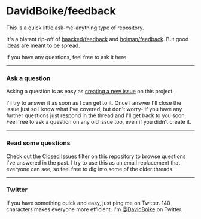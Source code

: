 # DavidBoike/feedback

This is a quick little ask-me-anything type of repository.

It's a blatant rip-off of [haacked/feedback](https://github.com/haacked/feedback) and [holman/feedback](https://github.com/holman/feedback).
But good ideas are meant to be spread.

If you have any questions, feel free to ask it here.

---

### Ask a question

Asking a question is as easy as
[creating a new issue](https://github.com/DavidBoike/feedback/issues/new) on this
project.

I'll try to answer it as soon as I can get to it. Once I answer I'll close the
issue just so I know what I've covered, but don't worry- if you have any further
questions just respond in the thread and I'll get back to you soon. Feel free to
ask a question on any old issue too, even if you didn't create it.

---

### Read some questions

Check out the [Closed Issues](https://github.com/DavidBoike/feedback/issues?sort=created&direction=desc&state=closed&page=1)
filter on this repository to browse questions I've answered in the past. I try
to use this as an email replacement that everyone can see, so feel free to dig
into some of the older threads.

---

### Twitter

If you have something quick and easy, just ping me on Twitter. 140 characters
makes everyone more efficient. I'm [@DavidBoike](https://twitter.com/DavidBoike) on
Twitter.

